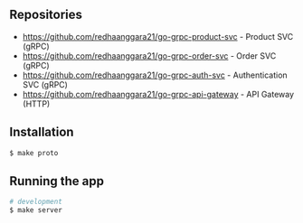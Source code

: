 

## Repositories

- https://github.com/redhaanggara21/go-grpc-product-svc - Product SVC (gRPC)
- https://github.com/redhaanggara21/go-grpc-order-svc - Order SVC (gRPC)
- https://github.com/redhaanggara21/go-grpc-auth-svc - Authentication SVC (gRPC)
- https://github.com/redhaanggara21/go-grpc-api-gateway - API Gateway (HTTP)

## Installation

```bash
$ make proto
```

## Running the app

```bash
# development
$ make server
```
